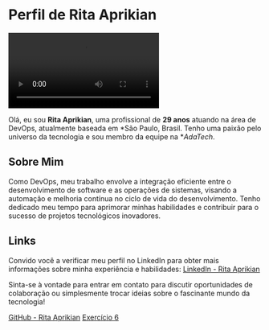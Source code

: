 # Perfil de Rita Aprikian

![Rita Aprikian](https://cdnl.iconscout.com/lottie/premium/preview-watermark/female-web-developer-4563721-3817229.mp4)

Olá, eu sou **Rita Aprikian**, uma profissional de **29 anos** atuando na área de DevOps, atualmente baseada em *São Paulo, Brasil. Tenho uma paixão pelo universo da tecnologia e sou membro da equipe na **AdaTech*.

## Sobre Mim

Como DevOps, meu trabalho envolve a integração eficiente entre o desenvolvimento de software e as operações de sistemas, visando a automação e melhoria contínua no ciclo de vida do desenvolvimento. Tenho dedicado meu tempo para aprimorar minhas habilidades e contribuir para o sucesso de projetos tecnológicos inovadores.

## Links

Convido você a verificar meu perfil no LinkedIn para obter mais informações sobre minha experiência e habilidades: [LinkedIn - Rita Aprikian](https://www.linkedin.com/in/ritaaprikian/)

Sinta-se à vontade para entrar em contato para discutir oportunidades de colaboração ou simplesmente trocar ideias sobre o fascinante mundo da tecnologia!



[GitHub - Rita Aprikian](https://github.com/RitaAprikian/Rita-Classe1127)
[Exercício 6](https://github.com/RitaAprikian/Rita-Classe1127/tree/master/ex6)
